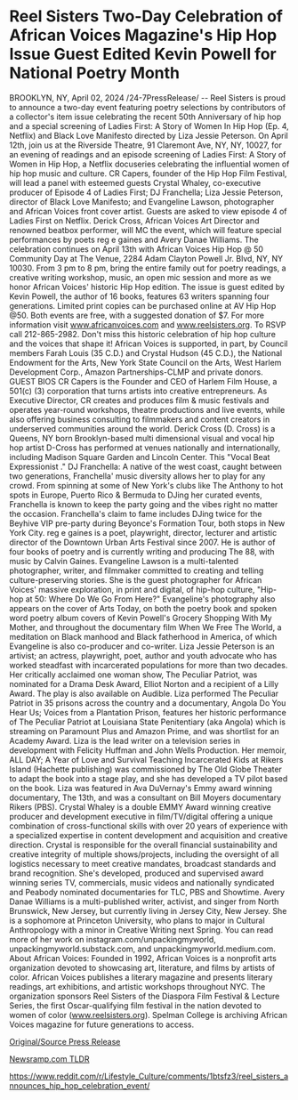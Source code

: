 # Reel Sisters Two-Day Celebration of African Voices Magazine's Hip Hop Issue Guest Edited Kevin Powell for National Poetry Month

BROOKLYN, NY, April 02, 2024 /24-7PressRelease/ -- Reel Sisters is proud to announce a two-day event featuring poetry selections by contributors of a collector's item issue celebrating the recent 50th Anniversary of hip hop and a special screening of Ladies First: A Story of Women In Hip Hop (Ep. 4, Netflix) and Black Love Manifesto directed by Liza Jessie Peterson.  On April 12th, join us at the Riverside Theatre, 91 Claremont Ave, NY, NY, 10027, for an evening of readings and an episode screening of Ladies First: A Story of Women in Hip Hop, a Netflix docuseries celebrating the influential women of hip hop music and culture. CR Capers, founder of the Hip Hop Film Festival, will lead a panel with esteemed guests Crystal Whaley, co-executive producer of Episode 4 of Ladies First; DJ Franchella; Liza Jessie Peterson, director of Black Love Manifesto; and Evangeline Lawson, photographer and African Voices front cover artist. Guests are asked to view episode 4 of Ladies First on Netflix.  Derick Cross, African Voices Art Director and renowned beatbox performer, will MC the event, which will feature special performances by poets reg e gaines and Avery Danae Williams.  The celebration continues on April 13th with African Voices Hip Hop @ 50 Community Day at The Venue, 2284 Adam Clayton Powell Jr. Blvd, NY, NY 10030. From 3 pm to 8 pm, bring the entire family out for poetry readings, a creative writing workshop, music, an open mic session and more as we honor African Voices' historic Hip Hop edition. The issue is guest edited by Kevin Powell, the author of 16 books, features 63 writers spanning four generations. Limited print copies can be purchased online at AV Hip Hop @50.  Both events are free, with a suggested donation of $7. For more information visit www.africanvoices.com and www.reelsisters.org. To RSVP call 212-865-2982.  Don't miss this historic celebration of hip hop culture and the voices that shape it!  African Voices is supported, in part, by Council members Farah Louis (35 C.D.) and Crystal Hudson (45 C.D.), the National Endowment for the Arts, New York State Council on the Arts, West Harlem Development Corp., Amazon Partnerships-CLMP and private donors.  GUEST BIOS  CR Capers is the Founder and CEO of Harlem Film House, a 501(c) (3) corporation that turns artists into creative entrepreneurs. As Executive Director, CR creates and produces film & music festivals and operates year-round workshops, theatre productions and live events, while also offering business consulting to filmmakers and content creators in underserved communities around the world.  Derick Cross (D. Cross) is a Queens, NY born Brooklyn-based multi dimensional visual and vocal hip hop artist D-Cross has performed at venues nationally and internationally, including Madison Square Garden and Lincoln Center. This "Vocal Beat Expressionist ."  DJ Franchella: A native of the west coast, caught between two generations, Franchella' music diversity allows her to play for any crowd. From spinning at some of New York's clubs like The Anthony to hot spots in Europe, Puerto Rico & Bermuda to DJing her curated events, Franchella is known to keep the party going and the vibes right no matter the occasion. Franchella's claim to fame includes DJing twice for the Beyhive VIP pre-party during Beyonce's Formation Tour, both stops in New York City.   reg e gaines is a poet, playwright, director, lecturer and artistic director of the Downtown Urban Arts Festival since 2007. He is author of four books of poetry and is currently writing and producing The 88, with music by Calvin Gaines.  Evangeline Lawson is a multi-talented photographer, writer, and filmmaker committed to creating and telling culture-preserving stories. She is the guest photographer for African Voices' massive exploration, in print and digital, of hip-hop culture, "Hip-hop at 50: Where Do We Go From Here?" Evangeline's photography also appears on the cover of Arts Today, on both the poetry book and spoken word poetry album covers of Kevin Powell's Grocery Shopping With My Mother, and throughout the documentary film When We Free The World, a meditation on Black manhood and Black fatherhood in America, of which Evangeline is also co-producer and co-writer.   Liza Jessie Peterson is an artivist; an actress, playwright, poet, author and youth advocate who has worked steadfast with incarcerated populations for more than two decades. Her critically acclaimed one woman show, The Peculiar Patriot, was nominated for a Drama Desk Award, Elliot Norton and a recipient of a Lilly Award. The play is also available on Audible. Liza performed The Peculiar Patriot in 35 prisons across the country and a documentary, Angola Do You Hear Us; Voices from a Plantation Prison, features her historic performance of The Peculiar Patriot at Louisiana State Penitentiary (aka Angola) which is streaming on Paramount Plus and Amazon Prime, and was shortlist for an Academy Award.   Liza is the lead writer on a television series in development with Felicity Huffman and John Wells Production.  Her memoir, ALL DAY; A Year of Love and Survival Teaching Incarcerated Kids at Rikers Island (Hachette publishing) was commissioned by The Old Globe Theater to adapt the book into a stage play, and she has developed a TV pilot based on the book. Liza was featured in Ava DuVernay's Emmy award winning documentary, The 13th, and was a consultant on Bill Moyers documentary Rikers (PBS).  Crystal Whaley is a double EMMY Award winning creative producer and development executive in film/TV/digital offering a unique combination of cross-functional skills with over 20 years of experience with a specialized expertise in content development and acquisition and creative direction. Crystal is responsible for the overall financial sustainability and creative integrity of multiple shows/projects, including the oversight of all logistics necessary to meet creative mandates, broadcast standards and brand recognition. She's developed, produced and supervised award winning series TV, commercials, music videos and nationally syndicated and Peabody nominated documentaries for TLC, PBS and Showtime.   Avery Danae Williams is a multi-published writer, activist, and singer from North Brunswick, New Jersey, but currently living in Jersey City, New Jersey. She is a sophomore at Princeton University, who plans to major in Cultural Anthropology with a minor in Creative Writing next Spring. You can read more of her work on instagram.com/unpackingmyworld, unpackingmyworld.substack.com, and unpackingmyworld.medium.com.  About African Voices:  Founded in 1992, African Voices is a nonprofit arts organization devoted to showcasing art, literature, and films by artists of color. African Voices publishes a literary magazine and presents literary readings, art exhibitions, and artistic workshops throughout NYC. The organization sponsors Reel Sisters of the Diaspora Film Festival & Lecture Series, the first Oscar-qualifying film festival in the nation devoted to women of color (www.reelsisters.org). Spelman College is archiving African Voices magazine for future generations to access. 

[Original/Source Press Release](https://www.24-7pressrelease.com/press-release/509703/reel-sisters-two-day-celebration-of-african-voices-magazines-hip-hop-issue-guest-edited-kevin-powell-for-national-poetry-month)
                    

[Newsramp.com TLDR](None) 

https://www.reddit.com/r/Lifestyle_Culture/comments/1btsfz3/reel_sisters_announces_hip_hop_celebration_event/